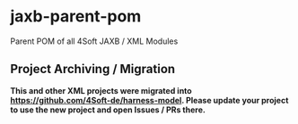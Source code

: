 # jaxb-parent-pom
Parent POM of all 4Soft JAXB / XML Modules

## Project Archiving / Migration

**This and other XML projects were migrated into https://github.com/4Soft-de/harness-model. Please update your project to use the new project and open Issues / PRs there.**
